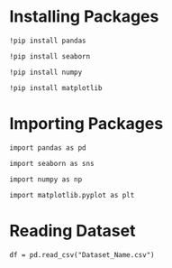 # Installing Packages

```!pip install pandas```

`!pip install seaborn`

`!pip install numpy`

`!pip install matplotlib`

# Importing Packages

`import pandas as pd`

`import seaborn as sns`

`import numpy as np`

`import matplotlib.pyplot as plt`

# Reading Dataset

`df = pd.read_csv("Dataset_Name.csv")`

